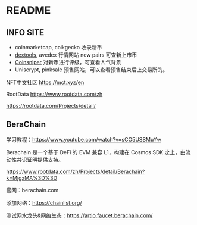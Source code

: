 # README





## INFO SITE

- coinmarketcap, coikgecko 收录新币
- [dextools](https://www.dextools.io/app/), avedex 行情网站 new pairs 可查新上市币
- [Coinsniper](https://coinsniper.net/) 对新币进行评级，可查看人气背景
- Uniscrypt, pinksale 预售网站，可以查看预售结束后上交易所的。



NFT中文社区 https://mct.xyz/en

RootData https://www.rootdata.com/zh

https://rootdata.com/Projects/detail/





## BeraChain

学习教程：https://www.youtube.com/watch?v=sCO5USSMuYw

Berachain 是一个基于 DeFi 的 EVM 兼容 L1，构建在 Cosmos SDK 之上，由流动性共识证明提供支持。

https://www.rootdata.com/zh/Projects/detail/Berachain?k=MjgxMA%3D%3D

官网：berachain.com

添加网络：https://chainlist.org/

测试网水龙头&网络生态：https://artio.faucet.berachain.com/